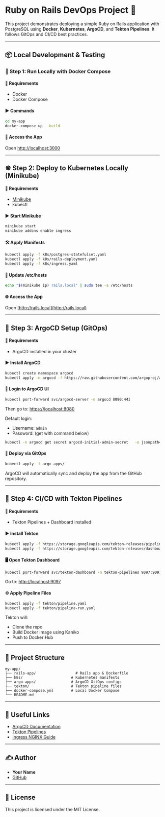 # Ruby on Rails DevOps Project 🚀

This project demonstrates deploying a simple Ruby on Rails application with PostgreSQL using **Docker**, **Kubernetes**, **ArgoCD**, and **Tekton Pipelines**. It follows GitOps and CI/CD best practices.

---

## 📦 Local Development & Testing

### 🐳 Step 1: Run Locally with Docker Compose

#### 📁 Requirements
- Docker
- Docker Compose

#### ▶️ Commands
```bash
cd my-app
docker-compose up --build
```

#### 🔗 Access the App
Open [http://localhost:3000](http://localhost:3000)

---

## ☸️ Step 2: Deploy to Kubernetes Locally (Minikube)

#### 📁 Requirements
- [Minikube](https://minikube.sigs.k8s.io/)
- kubectl

#### ▶️ Start Minikube
```bash
minikube start
minikube addons enable ingress
```

#### 🛠️ Apply Manifests
```bash
kubectl apply -f k8s/postgres-statefulset.yaml
kubectl apply -f k8s/rails-deployment.yaml
kubectl apply -f k8s/ingress.yaml
```

#### 🔗 Update /etc/hosts
```bash
echo "$(minikube ip) rails.local" | sudo tee -a /etc/hosts
```

#### 🌐 Access the App
Open [http://rails.local](http://rails.local)

---

## 🚀 Step 3: ArgoCD Setup (GitOps)

#### 📁 Requirements
- ArgoCD installed in your cluster

#### ▶️ Install ArgoCD
```bash
kubectl create namespace argocd
kubectl apply -n argocd -f https://raw.githubusercontent.com/argoproj/argo-cd/stable/manifests/install.yaml
```

#### 🔐 Login to ArgoCD UI
```bash
kubectl port-forward svc/argocd-server -n argocd 8080:443
```
Then go to: [https://localhost:8080](https://localhost:8080)

Default login:
- Username: `admin`
- Password: (get with command below)

```bash
kubectl -n argocd get secret argocd-initial-admin-secret   -o jsonpath="{.data.password}" | base64 -d
```

#### 🔁 Deploy via GitOps
```bash
kubectl apply -f argo-apps/
```

ArgoCD will automatically sync and deploy the app from the GitHub repository.

---

## 🔁 Step 4: CI/CD with Tekton Pipelines

#### 📁 Requirements
- Tekton Pipelines + Dashboard installed

#### ▶️ Install Tekton
```bash
kubectl apply -f https://storage.googleapis.com/tekton-releases/pipeline/latest/release.yaml
kubectl apply -f https://storage.googleapis.com/tekton-releases/dashboard/latest/tekton-dashboard-release.yaml
```

#### 🖥️ Open Tekton Dashboard
```bash
kubectl port-forward svc/tekton-dashboard -n tekton-pipelines 9097:9097
```

Go to: [http://localhost:9097](http://localhost:9097)

#### ⚙️ Apply Pipeline Files
```bash
kubectl apply -f tekton/pipeline.yaml
kubectl apply -f tekton/pipeline-run.yaml
```

Tekton will:
- Clone the repo
- Build Docker image using Kaniko
- Push to Docker Hub

---

## 📁 Project Structure

```
my-app/
├── rails-app/                  # Rails app & Dockerfile
├── k8s/                      # Kubernetes manifests
├── argo-apps/                # ArgoCD GitOps configs
├── tekton/                   # Tekton pipeline files
├── docker-compose.yml        # Local Docker Compose
└── README.md
```

---

## 🔗 Useful Links

- [ArgoCD Documentation](https://argo-cd.readthedocs.io/en/stable/)
- [Tekton Pipelines](https://tekton.dev/docs/)
- [Ingress NGINX Guide](https://kubernetes.github.io/ingress-nginx/deploy/)

---

## ✍️ Author

- **Your Name**
- [GitHub](https://github.com/KingMicky)

---

## 📝 License

This project is licensed under the MIT License.